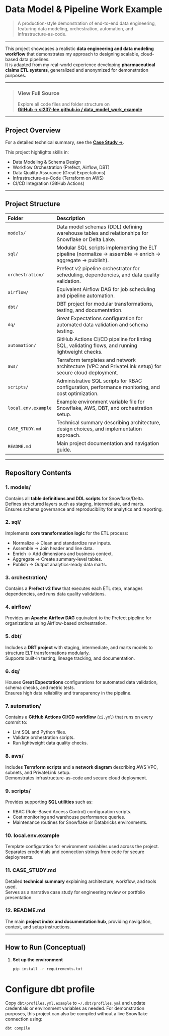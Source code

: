 # Data Model & Pipeline Work Example

> A production-style demonstration of end-to-end data engineering, featuring data modeling, orchestration, automation, and infrastructure-as-code.

---

This project showcases a realistic **data engineering and data modeling workflow** that demonstrates my approach to designing scalable, cloud-based data pipelines.  
It is adapted from my real-world experience developing **pharmaceutical claims ETL systems**, generalized and anonymized for demonstration purposes.

---

> ### **View Full Source**
> Explore all code files and folder structure on  
> [**GitHub → sl237-lee.github.io / data_model_work_example**](https://github.com/sl237-lee/sl237-lee.github.io/tree/main/projects/data_model_work_example)

---

## Project Overview
For a detailed technical summary, see the [**Case Study →**](CASE_STUDY.md).

This project highlights skills in:
- Data Modeling & Schema Design  
- Workflow Orchestration (Prefect, Airflow, DBT)  
- Data Quality Assurance (Great Expectations)  
- Infrastructure-as-Code (Terraform on AWS)  
- CI/CD Integration (GitHub Actions)  

---

## Project Structure

| Folder | Description |
|:-------|:-------------|
| `models/` | Data model schemas (DDL) defining warehouse tables and relationships for Snowflake or Delta Lake. |
| `sql/` | Modular SQL scripts implementing the ELT pipeline (normalize → assemble → enrich → aggregate → publish). |
| `orchestration/` | Prefect v2 pipeline orchestrator for scheduling, dependencies, and data quality validation. |
| `airflow/` | Equivalent Airflow DAG for job scheduling and pipeline automation. |
| `dbt/` | DBT project for modular transformations, testing, and documentation. |
| `dq/` | Great Expectations configuration for automated data validation and schema testing. |
| `automation/` | GitHub Actions CI/CD pipeline for linting SQL, validating flows, and running lightweight checks. |
| `aws/` | Terraform templates and network architecture (VPC and PrivateLink setup) for secure cloud deployment. |
| `scripts/` | Administrative SQL scripts for RBAC configuration, performance monitoring, and cost optimization. |
| `local.env.example` | Example environment variable file for Snowflake, AWS, DBT, and orchestration setup. |
| `CASE_STUDY.md` | Technical summary describing architecture, design choices, and implementation approach. |
| `README.md` | Main project documentation and navigation guide. |

---

## Repository Contents

### 1. models/
Contains all **table definitions and DDL scripts** for Snowflake/Delta.  
Defines structured layers such as staging, intermediate, and marts.  
Ensures schema governance and reproducibility for analytics and reporting.

### 2. sql/
Implements **core transformation logic** for the ETL process:
- Normalize → Clean and standardize raw inputs.  
- Assemble → Join header and line data.  
- Enrich → Add dimensions and business context.  
- Aggregate → Create summary-level tables.  
- Publish → Output analytics-ready data marts.  

### 3. orchestration/
Contains a **Prefect v2 flow** that executes each ETL step, manages dependencies, and runs data quality validations.

### 4. airflow/
Provides an **Apache Airflow DAG** equivalent to the Prefect pipeline for organizations using Airflow-based orchestration.

### 5. dbt/
Includes a **DBT project** with staging, intermediate, and marts models to structure ELT transformations modularly.  
Supports built-in testing, lineage tracking, and documentation.

### 6. dq/
Houses **Great Expectations** configurations for automated data validation, schema checks, and metric tests.  
Ensures high data reliability and transparency in the pipeline.

### 7. automation/
Contains a **GitHub Actions CI/CD workflow** (`ci.yml`) that runs on every commit to:
- Lint SQL and Python files.  
- Validate orchestration scripts.  
- Run lightweight data quality checks.

### 8. aws/
Includes **Terraform scripts** and a **network diagram** describing AWS VPC, subnets, and PrivateLink setup.  
Demonstrates infrastructure-as-code and secure cloud deployment.

### 9. scripts/
Provides supporting **SQL utilities** such as:
- RBAC (Role-Based Access Control) configuration scripts.  
- Cost monitoring and warehouse performance queries.  
- Maintenance routines for Snowflake or Databricks environments.

### 10. local.env.example
Template configuration for environment variables used across the project.  
Separates credentials and connection strings from code for secure deployments.

### 11. CASE_STUDY.md
Detailed **technical summary** explaining architecture, workflow, and tools used.  
Serves as a narrative case study for engineering review or portfolio presentation.

### 12. README.md
The main **project index and documentation hub**, providing navigation, context, and setup instructions.

---

## How to Run (Conceptual)

1. **Set up the environment**
   ```bash
   pip install -r requirements.txt

# Configure dbt profile
Copy `dbt/profiles.yml.example` to `~/.dbt/profiles.yml` and update credentials or environment variables as needed.
For demonstration purposes, this project can also be compiled without a live Snowflake connection using:
```bash
dbt compile